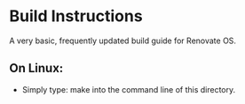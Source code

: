 # Build Instructions
A very basic, frequently updated build guide for Renovate OS.

## On Linux:
- Simply type: make into the command line of this directory.
